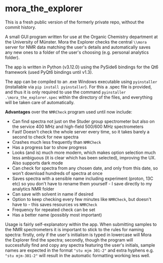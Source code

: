 # mora_the_explorer
This is a fresh public version of the formerly private repo, without the commit history.

A small GUI program written for use at the Organic Chemistry department at the University of Münster.
Mora the Explorer checks the central `\\mora` server for NMR data matching the user's details and automatically saves any new ones to a folder of the user's choosing (e.g. personal analytics folder).

The app is written in Python (v3.12.0) using the PySide6 bindings for the Qt6 framework (used PyQt6 bindings until v1.3).

The app can be compiled to an .exe Windows executable using `pyinstaller` (installable via `pip install pyinstaller`). For this a .spec file is provided, and thus it is only required to use the command `pyinstaller .\mora_the_explorer.spec` within the directory of the files, and everything will be taken care of automatically.

**Advantages** over the `NMRCheck` program used until now include:
* Can find spectra not just on the Studer group spectrometer but also on the service 400 MHz and high-field 500/600 MHz spectrometers
* Fast! Doesn't check the whole server every time, so it takes barely a second to check for new spectra
* Crashes much less frequently than `NMRCheck`
* Has a progress bar to show progress
* Looks (and is) much more modern, which makes option selection much less ambiguous (it is clear which has been selected), improving the UX. Also supports dark mode
* Can check for spectra from any chosen date, and only from this date, so won't download hundreds of spectra at once
* Saves spectra with a sensible name including experiment (proton, 13C etc) so you don't have to rename them yourself - I save directly to my analytics NMR folder
* Can save with solvent in name if desired
* Option to keep checking every few minutes like `NMRCheck`, but doesn't have to - this saves resources vs `NMRCheck`
* Frequency for repeated check can be set
* Has a better name (possibly most important)

Usage is fairly self-explanatory within the app. When submitting samples to the NMR spectrometers it is important to stick to the rules for naming spectra: firstly, only if the user's initialism is typed in lowercase will Mora the Explorer find the spectra; secondly, though the program will successfully find and copy any spectra featuring the user's initials, sample names are expected in the format `"stu mjm 301-2"` and extra hyphens e.g. `"stu mjm-301-2"` will result in the automatic formatting working less well.

